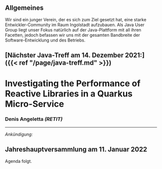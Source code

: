## Allgemeines

Wir sind ein junger Verein, der es sich zum Ziel gesetzt hat, eine starke Entwickler-Community im Raum Ingolstadt aufzubauen.
Als Java User Group liegt unser Fokus natürlich auf der Java-Plattform mit all ihren Facetten, jedoch befassen wir uns mit der gesamten Bandbreite der Software-Entwicklung und des Betriebs.

## [Nächster Java-Treff am 14. Dezember 2021:]({{< ref "/page/java-treff.md" >}})
# Investigating the Performance of Reactive Libraries in a Quarkus Micro-Service
### Denis Angeletta *(RETIT)*

---

_Ankündigung:_
## Jahreshauptversammlung am 11. Januar 2022
Agenda folgt.
